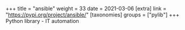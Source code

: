 +++
title = "ansible"
weight = 33
date = 2021-03-06
[extra]
link = "https://pypi.org/project/ansible/"
[taxonomies]
groups = ["pylib"]
+++
Python library - IT automation

